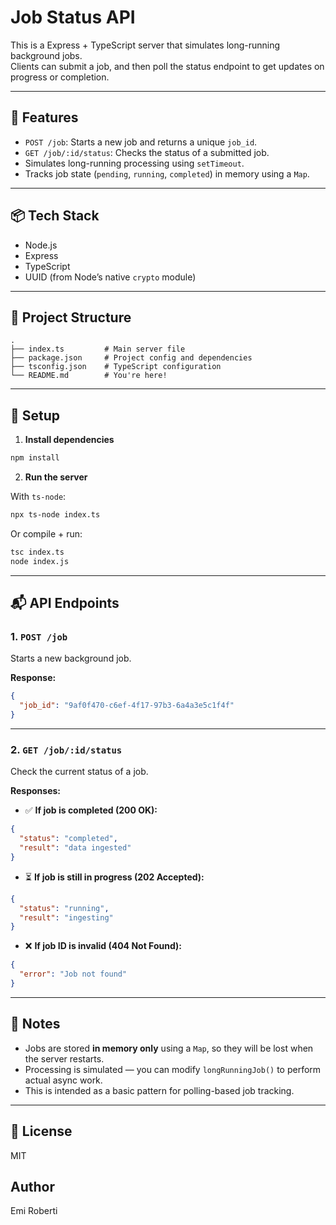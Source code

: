 # Job Status API

This is a Express + TypeScript server that simulates long-running background jobs.  
Clients can submit a job, and then poll the status endpoint to get updates on progress or completion.

---

## 🚀 Features

- `POST /job`: Starts a new job and returns a unique `job_id`.
- `GET /job/:id/status`: Checks the status of a submitted job.
- Simulates long-running processing using `setTimeout`.
- Tracks job state (`pending`, `running`, `completed`) in memory using a `Map`.

---

## 📦 Tech Stack

- Node.js
- Express
- TypeScript
- UUID (from Node’s native `crypto` module)

---

## 📂 Project Structure

```
.
├── index.ts         # Main server file
├── package.json     # Project config and dependencies
├── tsconfig.json    # TypeScript configuration
└── README.md        # You're here!
```

---

## 🔧 Setup

1. **Install dependencies**

```bash
npm install
```

2. **Run the server**

With `ts-node`:

```bash
npx ts-node index.ts
```

Or compile + run:

```bash
tsc index.ts
node index.js
```

---

## 📬 API Endpoints

### 1. `POST /job`

Starts a new background job.

**Response:**

```json
{
  "job_id": "9af0f470-c6ef-4f17-97b3-6a4a3e5c1f4f"
}
```

---

### 2. `GET /job/:id/status`

Check the current status of a job.

**Responses:**

- ✅ **If job is completed (200 OK):**

```json
{
  "status": "completed",
  "result": "data ingested"
}
```

- ⏳ **If job is still in progress (202 Accepted):**

```json
{
  "status": "running",
  "result": "ingesting"
}
```

- ❌ **If job ID is invalid (404 Not Found):**

```json
{
  "error": "Job not found"
}
```

---

## 📝 Notes

- Jobs are stored **in memory only** using a `Map`, so they will be lost when the server restarts.
- Processing is simulated — you can modify `longRunningJob()` to perform actual async work.
- This is intended as a basic pattern for polling-based job tracking.

---

## 📌 License

MIT

## Author

Emi Roberti
